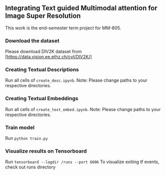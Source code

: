 ## Integrating Text guided Multimodal attention for Image Super Resolution
This work is the end-semester term project for MM-805. 

### Download the dataset
Please download DIV2K dataset from [https://data.vision.ee.ethz.ch/cvl/DIV2K/]

### Creating Textual Descriptions
Run all cells of `create_desc.ipynb`. Note: Please change paths to your respective directories.

### Creating Textual Embeddings
Run all cells of `create_text_embed.ipynb`. Note: Please change paths to your respective directories.

### Train model
Run `python train.py` 

### Visualize results on Tensorboard
Run `tensorboard --logdir /runs --port 6006`
To visualize exiting tf events, check out runs directory
